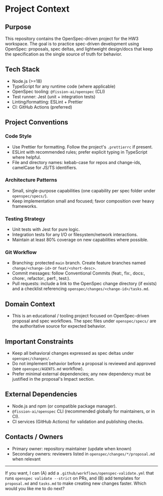 # Project Context

## Purpose
This repository contains the OpenSpec-driven project for the HW3 workspace. The goal is to practice spec-driven development using OpenSpec: proposals, spec deltas, and lightweight design/docs that keep the specification as the single source of truth for behavior.

## Tech Stack
- Node.js (>=18)
- TypeScript for any runtime code (where applicable)
- OpenSpec tooling: `@fission-ai/openspec` (CLI)
- Test runner: Jest (unit + integration tests)
- Linting/formatting: ESLint + Prettier
- CI: GitHub Actions (preferred)

## Project Conventions

### Code Style
- Use Prettier for formatting. Follow the project's `.prettierrc` if present.
- ESLint with recommended rules; prefer explicit typing in TypeScript where helpful.
- File and directory names: kebab-case for repos and change-ids, camelCase for JS/TS identifiers.

### Architecture Patterns
- Small, single-purpose capabilities (one capability per spec folder under `openspec/specs/`).
- Keep implementation small and focused; favor composition over heavy frameworks.

### Testing Strategy
- Unit tests with Jest for pure logic.
- Integration tests for any I/O or filesystem/network interactions.
- Maintain at least 80% coverage on new capabilities where possible.

### Git Workflow
- Branching: protected `main` branch. Create feature branches named `change/<change-id>` or `feat/<short-desc>`.
- Commit messages: follow Conventional Commits (feat:, fix:, docs:, chore:, refactor:, perf:, test:).
- Pull requests: include a link to the OpenSpec change directory (if exists) and a checklist referencing `openspec/changes/<change-id>/tasks.md`.

## Domain Context
- This is an educational / tooling project focused on OpenSpec-driven proposal and spec workflows. The spec files under `openspec/specs/` are the authoritative source for expected behavior.

## Important Constraints
- Keep all behavioral changes expressed as spec deltas under `openspec/changes/`.
- Do not implement behavior before a proposal is reviewed and approved (see `openspec/AGENTS.md` workflow).
- Prefer minimal external dependencies; any new dependency must be justified in the proposal's Impact section.

## External Dependencies
- Node.js and npm (or compatible package manager).
- `@fission-ai/openspec` CLI (recommended globally for maintainers, or in CI).
- CI services (GitHub Actions) for validation and publishing checks.

## Contacts / Owners
- Primary owner: repository maintainer (update when known)
- Secondary owners: reviewers listed in `openspec/changes/*/proposal.md` when relevant

---

If you want, I can (A) add a `.github/workflows/openspec-validate.yml` that runs `openspec validate --strict` on PRs, and (B) add templates for `proposal.md` and `tasks.md` to make creating new changes faster. Which would you like me to do next?
